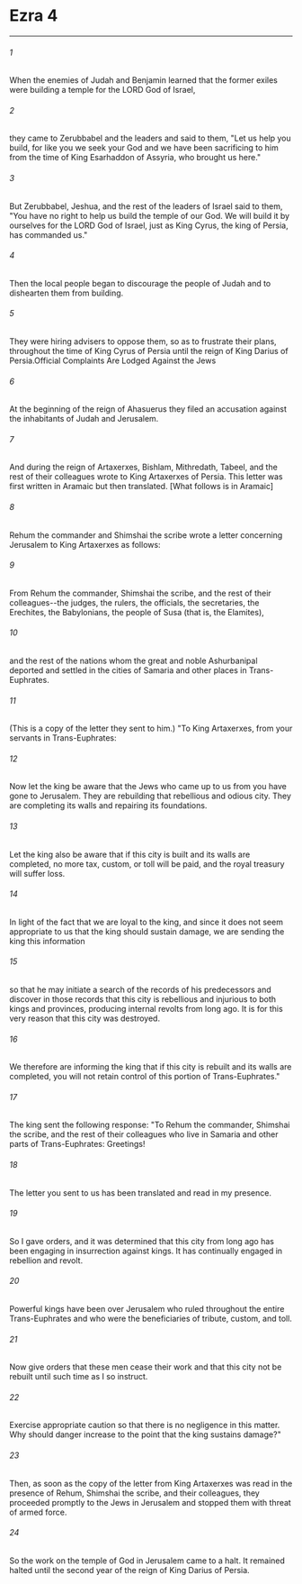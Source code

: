 # Ezra 4
***



###### 1 
When the enemies of Judah and Benjamin learned that the former exiles were building a temple for the LORD God of Israel, 

###### 2 
they came to Zerubbabel and the leaders and said to them, "Let us help you build, for like you we seek your God and we have been sacrificing to him from the time of King Esarhaddon of Assyria, who brought us here." 

###### 3 
But Zerubbabel, Jeshua, and the rest of the leaders of Israel said to them, "You have no right to help us build the temple of our God. We will build it by ourselves for the LORD God of Israel, just as King Cyrus, the king of Persia, has commanded us." 

###### 4 
Then the local people began to discourage the people of Judah and to dishearten them from building. 

###### 5 
They were hiring advisers to oppose them, so as to frustrate their plans, throughout the time of King Cyrus of Persia until the reign of King Darius of Persia.Official Complaints Are Lodged Against the Jews 

###### 6 
At the beginning of the reign of Ahasuerus they filed an accusation against the inhabitants of Judah and Jerusalem. 

###### 7 
And during the reign of Artaxerxes, Bishlam, Mithredath, Tabeel, and the rest of their colleagues wrote to King Artaxerxes of Persia. This letter was first written in Aramaic but then translated. [What follows is in Aramaic] 

###### 8 
Rehum the commander and Shimshai the scribe wrote a letter concerning Jerusalem to King Artaxerxes as follows: 

###### 9 
From Rehum the commander, Shimshai the scribe, and the rest of their colleagues--the judges, the rulers, the officials, the secretaries, the Erechites, the Babylonians, the people of Susa (that is, the Elamites), 

###### 10 
and the rest of the nations whom the great and noble Ashurbanipal deported and settled in the cities of Samaria and other places in Trans-Euphrates. 

###### 11 
(This is a copy of the letter they sent to him.) "To King Artaxerxes, from your servants in Trans-Euphrates: 

###### 12 
Now let the king be aware that the Jews who came up to us from you have gone to Jerusalem. They are rebuilding that rebellious and odious city. They are completing its walls and repairing its foundations. 

###### 13 
Let the king also be aware that if this city is built and its walls are completed, no more tax, custom, or toll will be paid, and the royal treasury will suffer loss. 

###### 14 
In light of the fact that we are loyal to the king, and since it does not seem appropriate to us that the king should sustain damage, we are sending the king this information 

###### 15 
so that he may initiate a search of the records of his predecessors and discover in those records that this city is rebellious and injurious to both kings and provinces, producing internal revolts from long ago. It is for this very reason that this city was destroyed. 

###### 16 
We therefore are informing the king that if this city is rebuilt and its walls are completed, you will not retain control of this portion of Trans-Euphrates." 

###### 17 
The king sent the following response: "To Rehum the commander, Shimshai the scribe, and the rest of their colleagues who live in Samaria and other parts of Trans-Euphrates: Greetings! 

###### 18 
The letter you sent to us has been translated and read in my presence. 

###### 19 
So I gave orders, and it was determined that this city from long ago has been engaging in insurrection against kings. It has continually engaged in rebellion and revolt. 

###### 20 
Powerful kings have been over Jerusalem who ruled throughout the entire Trans-Euphrates and who were the beneficiaries of tribute, custom, and toll. 

###### 21 
Now give orders that these men cease their work and that this city not be rebuilt until such time as I so instruct. 

###### 22 
Exercise appropriate caution so that there is no negligence in this matter. Why should danger increase to the point that the king sustains damage?" 

###### 23 
Then, as soon as the copy of the letter from King Artaxerxes was read in the presence of Rehum, Shimshai the scribe, and their colleagues, they proceeded promptly to the Jews in Jerusalem and stopped them with threat of armed force. 

###### 24 
So the work on the temple of God in Jerusalem came to a halt. It remained halted until the second year of the reign of King Darius of Persia.
